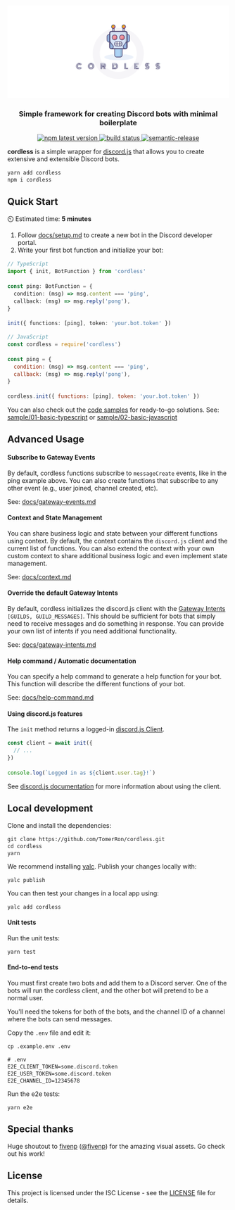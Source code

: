 [![cordless](assets/splash.png)](#)

<h3 align="center">Simple framework for creating Discord bots with minimal boilerplate</h3>
<p align="center">
  <a href="https://www.npmjs.com/package/cordless">
    <img alt="npm latest version" src="https://img.shields.io/npm/v/cordless/latest.svg">
  </a>
  <a href="https://travis-ci.com/TomerRon/cordless">
    <img alt="build status" src="https://travis-ci.com/TomerRon/cordless.svg?branch=master">
  </a>
  <a href="https://github.com/semantic-release/semantic-release">
    <img alt="semantic-release" src="https://img.shields.io/badge/%20%20%F0%9F%93%A6%F0%9F%9A%80-semantic--release-e10079.svg">
  </a>
</p>

**cordless** is a simple wrapper for [discord.js](https://github.com/discordjs/discord.js) that allows you to create extensive and extensible Discord bots.

```
yarn add cordless
npm i cordless
```

## Quick Start

⏲️ Estimated time: **5 minutes**

1. Follow [docs/setup.md](docs/setup.md) to create a new bot in the Discord developer portal.
2. Write your first bot function and initialize your bot:

```ts
// TypeScript
import { init, BotFunction } from 'cordless'

const ping: BotFunction = {
  condition: (msg) => msg.content === 'ping',
  callback: (msg) => msg.reply('pong'),
}

init({ functions: [ping], token: 'your.bot.token' })
```

```js
// JavaScript
const cordless = require('cordless')

const ping = {
  condition: (msg) => msg.content === 'ping',
  callback: (msg) => msg.reply('pong'),
}

cordless.init({ functions: [ping], token: 'your.bot.token' })
```

You can also check out the [code samples](sample) for ready-to-go solutions. See: [sample/01-basic-typescript](sample/01-basic-typescript) or [sample/02-basic-javascript](sample/02-basic-javascript)

## Advanced Usage

#### Subscribe to Gateway Events

By default, cordless functions subscribe to `messageCreate` events, like in the ping example above. You can also create functions that subscribe to any other event (e.g., user joined, channel created, etc).

See: [docs/gateway-events.md](docs/gateway-events.md)

#### Context and State Management

You can share business logic and state between your different functions using context. By default, the context contains the `discord.js` client and the current list of functions. You can also extend the context with your own custom context to share additional business logic and even implement state management.

See: [docs/context.md](docs/context.md)

#### Override the default Gateway Intents

By default, cordless initializes the discord.js client with the [Gateway Intents](https://discord.com/developers/docs/topics/gateway#gateway-intents) `[GUILDS, GUILD_MESSAGES]`. This should be sufficient for bots that simply need to receive messages and do something in response. You can provide your own list of intents if you need additional functionality.

See: [docs/gateway-intents.md](docs/gateway-intents.md)

#### Help command / Automatic documentation

You can specify a help command to generate a help function for your bot. This function will describe the different functions of your bot.

See: [docs/help-command.md](docs/help-command.md)

#### Using discord.js features

The `init` method returns a logged-in [discord.js Client](https://discord.js.org/#/docs/main/stable/class/Client).

```ts
const client = await init({
  // ...
})

console.log(`Logged in as ${client.user.tag}!`)
```

See [discord.js documentation](https://discord.js.org/#/docs) for more information about using the client.

## Local development

Clone and install the dependencies:

```
git clone https://github.com/TomerRon/cordless.git
cd cordless
yarn
```

We recommend installing [yalc](https://github.com/wclr/yalc). Publish your changes locally with:

```
yalc publish
```

You can then test your changes in a local app using:

```
yalc add cordless
```

#### Unit tests

Run the unit tests:

```
yarn test
```

#### End-to-end tests

You must first create two bots and add them to a Discord server. One of the bots will run the cordless client, and the other bot will pretend to be a normal user.

You'll need the tokens for both of the bots, and the channel ID of a channel where the bots can send messages.

Copy the `.env` file and edit it:

```
cp .example.env .env
```

```
# .env
E2E_CLIENT_TOKEN=some.discord.token
E2E_USER_TOKEN=some.discord.token
E2E_CHANNEL_ID=12345678
```

Run the e2e tests:

```
yarn e2e
```

## Special thanks

Huge shoutout to [fivenp](https://fivenp.com/) ([@fivenp](https://github.com/fivenp)) for the amazing visual assets. Go check out his work!

## License

This project is licensed under the ISC License - see the [LICENSE](LICENSE) file for details.
